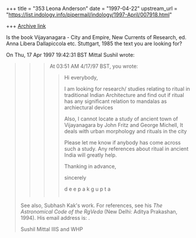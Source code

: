 +++
title = "353 Leona Anderson"
date = "1997-04-22"
upstream_url = "https://list.indology.info/pipermail/indology/1997-April/007918.html"

+++
[Archive link](https://list.indology.info/pipermail/indology/1997-April/007918.html)

Is the book Vijayanagara - City and Empire, New Currents of 
Research, ed. Anna Libera Dallapiccola etc. Stuttgart, 1985 the 
text you are looking for? 

On Thu, 17 Apr 1997 19:42:31 BST Mittal Sushil 
<mittals at MAGELLAN.UMontreal.CA> wrote:

> > 
> > > At 03:51 AM 4/17/97 BST, you wrote:
> > > >
> > > >Hi everybody, 
> > > >
> > > >I am looking for research/ studies relating to ritual in
> > > >traditional Indian Architecture and find out if ritual has any significant
> > > >relation to mandalas as archiectural devices
> > > >
> > > >Also, I cannot locate a study of ancient town of Vijayanagara by John Fritz
> > > >and George Michell, It deals with urban morphology and rituals in the city
> > > >
> > > >Please let me know if anybody has come across such a study. Any references
> > > >about ritual in ancient India will greatly help. 
> > > >
> > > >Thanking in  advance,
> > > >
> > > >sincerely
> > > >
> > > >              
> > > >d e e p a k     g u p t a
> > > >~~~~~~~~~~~~~~~~~~~~~~~~~~~~~~~~~~~~~~~~~~~~~~~~~~~~~~~~~
> > 
> 
> 
> See also, Subhash Kak's work. For references, see his _The Astronomical
> Code of the RgVeda_ (New Delhi: Aditya Prakashan, 1994). His email address
> is: <kak at ee.lsu.edu>.
> 
> 
> Sushil Mittal
> IIIS and WHP
> 
> 







